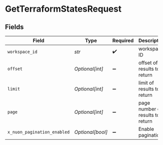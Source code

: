 # GetTerraformStatesRequest


## Fields

| Field                            | Type                             | Required                         | Description                      |
| -------------------------------- | -------------------------------- | -------------------------------- | -------------------------------- |
| `workspace_id`                   | *str*                            | :heavy_check_mark:               | workspace ID                     |
| `offset`                         | *Optional[int]*                  | :heavy_minus_sign:               | offset of results to return      |
| `limit`                          | *Optional[int]*                  | :heavy_minus_sign:               | limit of results to return       |
| `page`                           | *Optional[int]*                  | :heavy_minus_sign:               | page number of results to return |
| `x_nuon_pagination_enabled`      | *Optional[bool]*                 | :heavy_minus_sign:               | Enable pagination                |